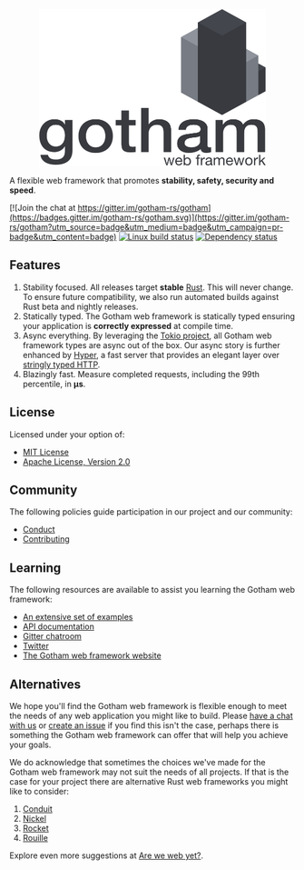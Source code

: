 <p align="center">
  <img src="logo.svg" alt="The Gotham web framework" width="400" height="276">
</p>

A flexible web framework that promotes **stability, safety, security and speed**.

[![Join the chat at https://gitter.im/gotham-rs/gotham](https://badges.gitter.im/gotham-rs/gotham.svg)](https://gitter.im/gotham-rs/gotham?utm_source=badge&utm_medium=badge&utm_campaign=pr-badge&utm_content=badge)
[![Linux build status](https://travis-ci.org/gotham-rs/gotham.svg?branch=master)](https://travis-ci.org/gotham-rs/gotham)
[![Dependency status](https://deps.rs/repo/github/gotham-rs/gotham/status.svg)](https://deps.rs/repo/github/gotham-rs/gotham)

## Features

1.  Stability focused. All releases target **stable**
    [Rust](https://www.rust-lang.org/en-US/). This will never
    change. To ensure future compatibility, we also run automated builds against
    Rust beta and nightly releases.
1.  Statically typed. The Gotham web framework is statically typed ensuring your
    application is **correctly expressed** at compile time.
1.  Async everything. By leveraging the [Tokio project](https://tokio.rs), all
    Gotham web framework types are async out of the box.  Our async story is
    further enhanced by [Hyper](https://hyper.rs), a fast server that provides
    an elegant layer over
    [stringly typed HTTP](http://wiki.c2.com/?StringlyTyped).
1.  Blazingly fast. Measure completed requests, including the 99th percentile,
    in **µs**.

## License

Licensed under your option of:

* [MIT License](LICENSE-MIT)
* [Apache License, Version 2.0](LICENSE-APACHE)

## Community

The following policies guide participation in our project and our community:

* [Conduct](CODE_OF_CONDUCT.md)
* [Contributing](CONTRIBUTING.md)

## Learning

The following resources are available to assist you learning the Gotham web
framework:

* [An extensive set of examples](examples)
* [API documentation](https://docs.rs/gotham/)
* [Gitter chatroom](https://gitter.im/gotham-rs/gotham)
* [Twitter](https://twitter.com/gotham_rs)
* [The Gotham web framework website](https://gotham.rs)

## Alternatives

We hope you'll find the Gotham web framework is flexible enough to meet the
needs of any web application you might like to build. Please
[have a chat with us](https://gitter.im/gotham-rs/gotham) or
[create an issue](https://github.com/gotham-rs/gotham/issues) if you find this
isn't the case, perhaps there is something the Gotham web framework can offer
that will help you achieve your goals.

We do acknowledge that sometimes the choices we've made for the Gotham web
framework may not suit the needs of all projects. If that is the case for your
project there are alternative Rust web frameworks you might like to consider:

1. [Conduit](https://github.com/conduit-rust/conduit)
1. [Nickel](https://github.com/nickel-org/nickel.rs)
1. [Rocket](https://github.com/SergioBenitez/Rocket)
1. [Rouille](https://github.com/tomaka/rouille)

Explore even more suggestions at [Are we web yet?](http://www.arewewebyet.org/).
